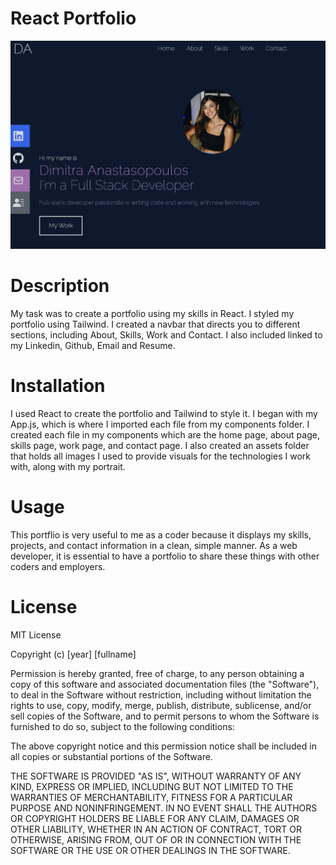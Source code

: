 # React Portfolio


![img](src/assets/screenshot.png)

# Description
My task was to create a portfolio using my skills in React. I styled my portfolio using Tailwind. I created a navbar that directs you to different sections, including About, Skills, Work and Contact. I also included linked to my Linkedin, Github, Email and Resume.

# Installation
I used React to create the portfolio and Tailwind to style it. I began with my App.js, which is where I imported each file from my components folder. I created each file in my components which are the home page, about page,  skills page, work page, and contact page. I also created an assets folder that holds all images I used to provide visuals for the technologies I work with, along with my portrait. 

# Usage
This portflio is very useful to me as a coder because it displays my skills, projects, and contact information in a clean, simple manner. As  a web developer, it is essential to have a portfolio to share these things with other coders and employers. 

# License
MIT License

Copyright (c) [year] [fullname]

Permission is hereby granted, free of charge, to any person obtaining a copy of this software and associated documentation files (the "Software"), to deal in the Software without restriction, including without limitation the rights to use, copy, modify, merge, publish, distribute, sublicense, and/or sell copies of the Software, and to permit persons to whom the Software is furnished to do so, subject to the following conditions:

The above copyright notice and this permission notice shall be included in all copies or substantial portions of the Software.

THE SOFTWARE IS PROVIDED "AS IS", WITHOUT WARRANTY OF ANY KIND, EXPRESS OR IMPLIED, INCLUDING BUT NOT LIMITED TO THE WARRANTIES OF MERCHANTABILITY, FITNESS FOR A PARTICULAR PURPOSE AND NONINFRINGEMENT. IN NO EVENT SHALL THE AUTHORS OR COPYRIGHT HOLDERS BE LIABLE FOR ANY CLAIM, DAMAGES OR OTHER LIABILITY, WHETHER IN AN ACTION OF CONTRACT, TORT OR OTHERWISE, ARISING FROM, OUT OF OR IN CONNECTION WITH THE SOFTWARE OR THE USE OR OTHER DEALINGS IN THE SOFTWARE.